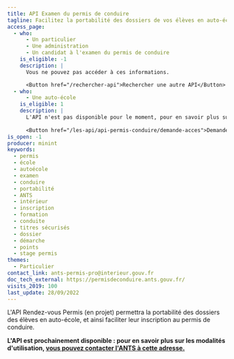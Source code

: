 ```yaml
---
title: API Examen du permis de conduire
tagline: Facilitez la portabilité des dossiers de vos élèves en auto-école, et simplifiez leur inscription à l'examen du permis de conduire.
access_page:
  - who:
      - Un particulier
      - Une administration
      - Un candidat à l'examen du permis de conduire
    is_eligible: -1
    description: |
      Vous ne pouvez pas accéder à ces informations.

      <Button href="/rechercher-api">Rechercher une autre API</Button>
  - who:
      - Une auto-école
    is_eligible: 1
    description: |
      L'API n'est pas disponible pour le moment, pour en savoir plus sur sa mise à disposition, nous vous invitons à contacter l'ANTS.
      
      <Button href="/les-api/api-permis-conduire/demande-acces">Demander un accès à l'ANTS</Button>
is_open: -1
producer: minint
keywords:
  - permis
  - école
  - autoécole
  - examen
  - conduire
  - portabilité
  - ANTS
  - intérieur
  - inscription
  - formation
  - conduite
  - titres sécurisés
  - dossier
  - démarche
  - points
  - stage permis
themes:
  - Particulier
contact_link: ants-permis-pro@interieur.gouv.fr
doc_tech_external: https://permisdeconduire.ants.gouv.fr/
visits_2019: 100
last_update: 28/09/2022
---
```


L'API Rendez-vous Permis (en projet) permettra la portabilité des dossiers des élèves en auto-école, et ainsi faciliter leur inscription au permis de conduire.

**L'API est prochainement disponible : pour en savoir plus sur les modalités d'utilisation, [vous pouvez contacter l'ANTS à cette adresse.](ants-permis-pro@interieur.gouv.fr)**
